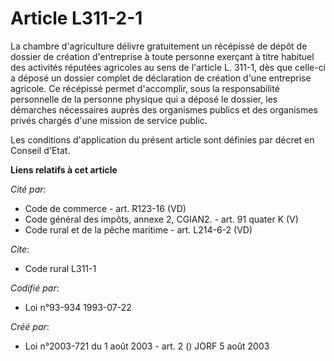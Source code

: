 # Article L311-2-1

La chambre d'agriculture délivre gratuitement un récépissé de dépôt de dossier de création d'entreprise à toute personne
exerçant à titre habituel des activités réputées agricoles au sens de l'article L. 311-1, dès que celle-ci a déposé un
dossier complet de déclaration de  création d'une entreprise agricole. Ce récépissé permet d'accomplir, sous la
responsabilité personnelle de la personne physique qui a déposé le dossier, les démarches nécessaires auprès des organismes
publics et des organismes privés chargés d'une mission de service public.

Les conditions d'application du présent article sont définies par décret en Conseil d'Etat.

**Liens relatifs à cet article**

_Cité par_:

  - Code de commerce - art. R123-16 (VD)
  - Code général des impôts, annexe 2, CGIAN2. - art. 91 quater K (V)
  - Code rural et de la pêche maritime - art. L214-6-2 (VD)

_Cite_:

  - Code rural L311-1

_Codifié par_:

  - Loi n°93-934 1993-07-22

_Créé par_:

  - Loi n°2003-721 du 1 août 2003 - art. 2 () JORF 5 août 2003
